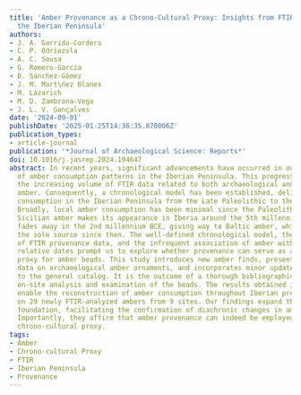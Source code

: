 ```yaml
---
title: 'Amber Provenance as a Chrono-Cultural Proxy: Insights from FTIR Analysis in
  the Iberian Peninsula'
authors:
- J. A. Garrido-Cordero
- C. P. Odriozola
- A. C. Sousa
- G. Romero-García
- D. Sánchez-Gómez
- J. M. Mart\ńez Blanes
- M. Lázarich
- M. D. Zambrana-Vega
- J. L. V. Gonçalves
date: '2024-09-01'
publishDate: '2025-01-25T14:36:35.870006Z'
publication_types:
- article-journal
publication: '*Journal of Archaeological Science: Reports*'
doi: 10.1016/j.jasrep.2024.104647
abstract: In recent years, significant advancements have occurred in our comprehension
  of amber consumption patterns in the Iberian Peninsula. This progress stems from
  the increasing volume of FTIR data related to both archaeological and geological
  amber. Consequently, a chronological model has been established, delineating amber
  consumption in the Iberian Peninsula from the Late Paleolithic to the Iron Age.
  Broadly, local amber consumption has been minimal since the Paleolithic period.
  Sicilian amber makes its appearance in Iberia around the 5th millennium BCE and
  fades away in the 2nd millennium BCE, giving way to Baltic amber, which has remained
  the sole source since then. The well-defined chronological model, the abundance
  of FTIR provenance data, and the infrequent association of amber with absolute or
  relative dates prompt us to explore whether provenance can serve as a chrono-cultural
  proxy for amber beads. This study introduces new amber finds, presents fresh FTIR
  data on archaeological amber ornaments, and incorporates minor updates and bug fixes
  to the general catalog. It is the outcome of a thorough bibliographic review and
  on-site analysis and examination of the beads. The results obtained in this study
  enable the reconstruction of amber consumption throughout Iberian prehistory, drawing
  on 29 newly FTIR-analyzed ambers from 9 sites. Our findings expand the empirical
  foundation, facilitating the confirmation of diachronic changes in amber consumption.
  Importantly, they affirm that amber provenance can indeed be employed as a viable
  chrono-cultural proxy.
tags:
- Amber
- Chrono-cultural Proxy
- FTIR
- Iberian Peninsula
- Provenance
---
```

